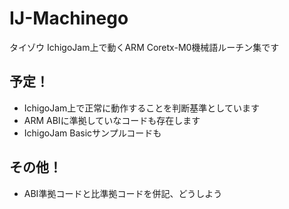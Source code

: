 # IJ-Machinego
タイゾウ  IchigoJam上で動くARM Coretx-M0機械語ルーチン集です

## 予定！
* IchigoJam上で正常に動作することを判断基準としています
* ARM ABIに準拠していなコードも存在します
* IchigoJam Basicサンプルコードも

## その他！
* ABI準拠コードと比準拠コードを併記、どうしよう
